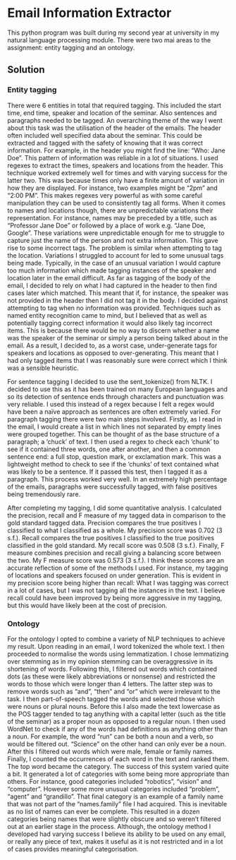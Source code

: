 Email Information Extractor
===================================
This python program was built during my second year at university in my natural language processing
module. There were two mai areas to the assignment: entity tagging and an ontology.

Solution
---------------
### Entity tagging
There were 6 entities in total that required tagging. This included the start time,
end time, speaker and location of the seminar. Also sentences and paragraphs needed to be tagged.
An overarching theme of the way I went about this task was the utilisation of the header of the
emails. The header often included well specified data about the seminar. This could be extracted
and tagged with the safety of knowing that it was correct information. For example, in the header
you might find the line: “Who:     Jane Doe”. This pattern of information was reliable in a lot of
situations. I used regexes to extract the times, speakers and locations from the header. This
technique worked extremely well for times and with varying success for the latter two. This was
because times only have a finite amount of variation in how they are displayed. For instance, two
examples might be “2pm” and “2:00 PM”. This makes regexes very powerful as with some careful
manipulation they can be used to consistently tag all forms. When it comes to names and locations
though, there are unpredictable variations their representation. For instance, names may be preceded
by a title, such as “Professor Jane Doe” or followed by a place of work e.g. “Jane Doe, Google”.
These variations were unpredictable enough for me to struggle to capture just the name of the person
and not extra information. This gave rise to some incorrect tags. The problem is similar when
attempting to tag the location. Variations I struggled to account for led to some unusual tags
being made. Typically, in the case of an unusual variation I would capture too much information
which made tagging instances of the speaker and location later in the email difficult. As far as
tagging of the body of the email, I decided to rely on what I had captured in the header to then
find cases later which matched. This meant that if, for instance, the speaker was not provided in
the header then I did not tag it in the body. I decided against attempting to tag when no information
was provided. Techniques such as named entity recognition came to mind, but I believed that as well
as potentially tagging correct information it would also likely tag incorrect items. This is because
there would be no way to discern whether a name was the speaker of the seminar or simply a person 
being talked about in the email. As a result, I decided to, as a worst case, under-generate tags
for speakers and locations as opposed to over-generating. This meant that I had only tagged items
that I was reasonably sure were correct which I think was a sensible heuristic.

For sentence tagging I decided to use the sent_tokenize() from NLTK. I decided to use this as it has
been trained on many European languages and so its detection of sentence ends through characters and
punctuation was very reliable. I used this instead of a regex because I felt a regex would have been
a naïve approach as sentences are often extremely varied. For paragraph tagging there were two main
steps involved. Firstly, as I read in the email, I would create a list in which lines not separated
by empty lines were grouped together. This can be thought of as the base structure of a paragraph; a
‘chuck’ of text. I then used a regex to check each ‘chunk’ to see if it contained three words, one
after another, and then a common sentence end: a full stop, question mark, or exclamation mark. This
was a lightweight method to check to see if the ‘chunks’ of text contained what was likely to be a
sentence. If it passed this test, then I tagged it as a paragraph. This process worked very well. In
an extremely high percentage of the emails, paragraphs were successfully tagged, with false positives
being tremendously rare.

After completing my tagging, I did some quantitative analysis. I calculated the precision, recall
and F measure of my tagged data in comparison to the gold standard tagged data. Precision compares
the true positives I classified to what I classified as a whole. My precision score was 0.702
(3 s.f.). Recall compares the true positives I classified to the true positives classified in the
gold standard. My recall score was 0.508 (3 s.f.). Finally, F measure combines precision and recall
giving a balancing score between the two. My F measure score was 0.573 (3 s.f.). I think these scores
are an accurate reflection of some of the methods I used.  For instance, my tagging of locations and
speakers focused on under generation. This is evident in my precision score being higher than
recall: What I was tagging was correct in a lot of cases, but I was not tagging all the instances
in the text. I believe recall could have been improved by being more aggressive in my tagging, but
this would have likely been at the cost of precision. 
 
### Ontology
For the ontology I opted to combine a variety of NLP techniques to achieve my result. Upon
reading in an email, I word tokenized the whole text. I then proceeded to normalise the words using
lemmatization. I chose lemmatizing over stemming as in my opinion stemming can be overaggressive in
its shortening of words. Following this, I filtered out words which contained dots (as these were
likely abbreviations or nonsense) and restricted the words to those which were longer than 4 letters.
The latter step was to remove words such as “and”, “then” and “or” which were irrelevant to the task.
I then part-of-speech tagged the words and selected those which were nouns or plural nouns. Before
this I also made the text lowercase as the POS tagger tended to tag anything with a capital letter
(such as the title of the seminar) as a proper noun as opposed to a regular noun. I then used WordNet
to check if any of the words had definitions as anything other than a noun. For example, the word “run”
can be both a noun and a verb, so would be filtered out. “Science” on the other hand can only ever be
a noun. After this I filtered out words which were male, female or family names. Finally, I counted the
occurrences of each word in the text and ranked them. The top word became the category. The success of
this system varied quite a bit. It generated a lot of categories with some being more appropriate than
others. For instance, good categories included “robotics”, “vision” and “computer”. However some more
unusual categories included “problem”, “agent” and “grandillo”. That final category is an example of a
family name that was not part of the “names.family” file I had acquired. This is inevitable as no list
of names can ever be complete. This resulted in a dozen categories being names that were slightly
obscure and so weren’t filtered out at an earlier stage in the process. Although, the ontology method
I developed had varying success I believe its ability to be used on any email, or really any piece of
text, makes it useful as it is not restricted and in a lot of cases provides meaningful categorisation.
